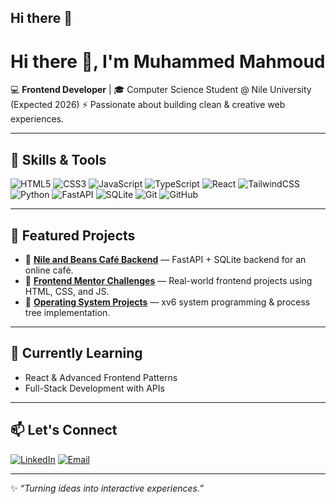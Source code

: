 ## Hi there 👋
# Hi there 👋, I'm Muhammed Mahmoud

💻 **Frontend Developer** | 🎓 Computer Science Student @ Nile University (Expected 2026)
⚡ Passionate about building clean & creative web experiences.

---

## 🚀 Skills & Tools

![HTML5](https://img.shields.io/badge/HTML5-E34F26?style=for-the-badge\&logo=html5\&logoColor=white)
![CSS3](https://img.shields.io/badge/CSS3-1572B6?style=for-the-badge\&logo=css3\&logoColor=white)
![JavaScript](https://img.shields.io/badge/JavaScript-F7E017?style=for-the-badge\&logo=javascript\&logoColor=black)
![TypeScript](https://img.shields.io/badge/TypeScript-3178C6?style=for-the-badge\&logo=typescript\&logoColor=white)
![React](https://img.shields.io/badge/React-20232A?style=for-the-badge\&logo=react\&logoColor=61DAFB)
![TailwindCSS](https://img.shields.io/badge/Tailwind_CSS-38B2AC?style=for-the-badge\&logo=tailwind-css\&logoColor=white)
![Python](https://img.shields.io/badge/Python-3776AB?style=for-the-badge\&logo=python\&logoColor=white)
![FastAPI](https://img.shields.io/badge/FastAPI-009688?style=for-the-badge\&logo=fastapi\&logoColor=white)
![SQLite](https://img.shields.io/badge/SQLite-07405E?style=for-the-badge\&logo=sqlite\&logoColor=white)
![Git](https://img.shields.io/badge/Git-F05033?style=for-the-badge\&logo=git\&logoColor=white)
![GitHub](https://img.shields.io/badge/GitHub-000000?style=for-the-badge\&logo=github\&logoColor=white)

---

## 📌 Featured Projects

* 🔹 **[Nile and Beans Café Backend](https://github.com/your-repo)** — FastAPI + SQLite backend for an online café.
* 🔹 **[Frontend Mentor Challenges](https://github.com/your-repo)** — Real-world frontend projects using HTML, CSS, and JS.
* 🔹 **[Operating System Projects](https://github.com/your-repo)** — xv6 system programming & process tree implementation.

---

## 🌱 Currently Learning

* React & Advanced Frontend Patterns
* Full-Stack Development with APIs

---

## 📫 Let's Connect

[![LinkedIn](https://img.shields.io/badge/LinkedIn-0A66C2?style=for-the-badge\&logo=linkedin\&logoColor=white)]([https://www.linkedin.com/in/your-link](https://www.linkedin.com/in/muhammed-mahmoud-7b933933b/))
[![Email](https://img.shields.io/badge/Email-D14836?style=for-the-badge\&logo=gmail\&logoColor=white)](mailto:moo7ameed222666@gmail.com)

---

✨ *“Turning ideas into interactive experiences.”*

